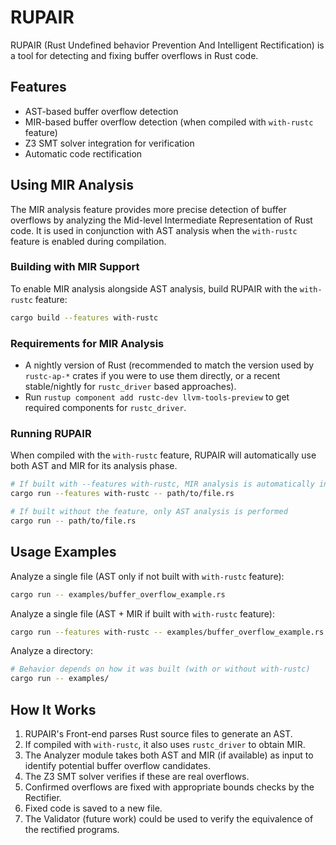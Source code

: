 # RUPAIR

RUPAIR (Rust Undefined behavior Prevention And Intelligent Rectification) is a tool for detecting and fixing buffer overflows in Rust code.

## Features

- AST-based buffer overflow detection
- MIR-based buffer overflow detection (when compiled with `with-rustc` feature)
- Z3 SMT solver integration for verification
- Automatic code rectification

## Using MIR Analysis

The MIR analysis feature provides more precise detection of buffer overflows by analyzing the Mid-level Intermediate Representation of Rust code. It is used in conjunction with AST analysis when the `with-rustc` feature is enabled during compilation.

### Building with MIR Support

To enable MIR analysis alongside AST analysis, build RUPAIR with the `with-rustc` feature:

```bash
cargo build --features with-rustc
```

### Requirements for MIR Analysis

- A nightly version of Rust (recommended to match the version used by `rustc-ap-*` crates if you were to use them directly, or a recent stable/nightly for `rustc_driver` based approaches).
- Run `rustup component add rustc-dev llvm-tools-preview` to get required components for `rustc_driver`.

### Running RUPAIR

When compiled with the `with-rustc` feature, RUPAIR will automatically use both AST and MIR for its analysis phase.

```bash
# If built with --features with-rustc, MIR analysis is automatically included
cargo run --features with-rustc -- path/to/file.rs 

# If built without the feature, only AST analysis is performed
cargo run -- path/to/file.rs
```

## Usage Examples

Analyze a single file (AST only if not built with `with-rustc` feature):
```bash
cargo run -- examples/buffer_overflow_example.rs
```

Analyze a single file (AST + MIR if built with `with-rustc` feature):
```bash
cargo run --features with-rustc -- examples/buffer_overflow_example.rs
```

Analyze a directory:
```bash
# Behavior depends on how it was built (with or without with-rustc)
cargo run -- examples/
```

## How It Works

1. RUPAIR's Front-end parses Rust source files to generate an AST.
2. If compiled with `with-rustc`, it also uses `rustc_driver` to obtain MIR.
3. The Analyzer module takes both AST and MIR (if available) as input to identify potential buffer overflow candidates.
4. The Z3 SMT solver verifies if these are real overflows.
5. Confirmed overflows are fixed with appropriate bounds checks by the Rectifier.
6. Fixed code is saved to a new file.
7. The Validator (future work) could be used to verify the equivalence of the rectified programs. 
